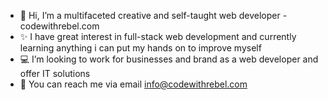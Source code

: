 - 👋 Hi, I’m a multifaceted creative and self-taught web developer - codewithrebel.com
- ✨ I have great interest in full-stack web development and currently learning anything i can put my hands on to improve myself 
- 💻 I’m looking to work for businesses and brand as a web developer and offer IT solutions
- 📩 You can reach me via email info@codewithrebel.com
